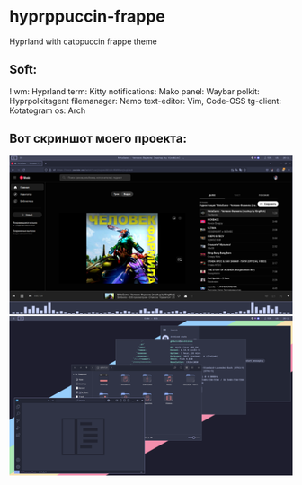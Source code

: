 # hyprppuccin-frappe
Hyprland with catppuccin frappe theme

## Soft:
! wm: Hyprland 
term: Kitty
notifications: Mako
panel: Waybar
polkit: Hyprpolkitagent
filemanager: Nemo
text-editor: Vim, Code-OSS
tg-client: Kotatogram
os: Arch

## Вот скриншот моего проекта:

![Скриншот интерфейса](https://github.com/Gh0uli4/hyprppuccin-frappe/blob/main/screen/2.png)
![Скриншот интерфейса](https://github.com/Gh0uli4/hyprppuccin-frappe/blob/main/screen/1.png)
